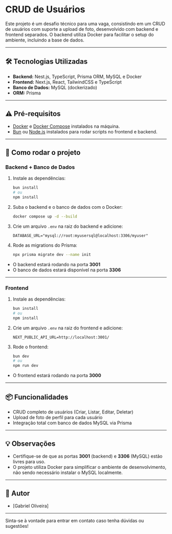 # CRUD de Usuários 

Este projeto é um desafio técnico para uma vaga, consistindo em um CRUD de usuários com suporte a upload de foto, desenvolvido com backend e frontend separados. O backend utiliza Docker para facilitar o setup do ambiente, incluindo a base de dados.

---

## 🛠️ Tecnologias Utilizadas

- **Backend:** Nest.js, TypeScript, Prisma ORM, MySQL e Docker
- **Frontend:** Next.js, React, TailwindCSS e TypeScript
- **Banco de Dados:** MySQL (dockerizado)
- **ORM:** Prisma

---

## ⚠️ Pré-requisitos

- [Docker](https://www.docker.com/get-started) e [Docker Compose](https://docs.docker.com/compose/) instalados na máquina.
- [Bun](https://bun.sh/) ou [Node.js](https://nodejs.org/) instalados para rodar scripts no frontend e backend.

---

## 🚀 Como rodar o projeto

### Backend + Banco de Dados

1. Instale as dependências:
    ```bash
    bun install
    # ou
    npm install
    ```

2. Suba o backend e o banco de dados com o Docker:
    ```bash
    docker compose up -d --build
    ```

3. Crie um arquivo `.env` na raiz do backend e adicione:
    ```
    DATABASE_URL="mysql://root:myusersql@localhost:3306/myuser"
    ```

4. Rode as migrations do Prisma:
    ```bash
    npx prisma migrate dev --name init
    ```

- O backend estará rodando na porta **3001**
- O banco de dados estará disponível na porta **3306**

---

### Frontend

1. Instale as dependências:
    ```bash
    bun install
    # ou
    npm install
    ```

2. Crie um arquivo `.env` na raiz do frontend e adicione:
    ```
    NEXT_PUBLIC_API_URL=http://localhost:3001/
    ```

3. Rode o frontend:
    ```bash
    bun dev
    # ou
    npm run dev
    ```

- O frontend estará rodando na porta **3000**

---

## 📦 Funcionalidades

- CRUD completo de usuários (Criar, Listar, Editar, Deletar)
- Upload de foto de perfil para cada usuário
- Integração total com banco de dados MySQL via Prisma

---

## 💡 Observações

- Certifique-se de que as portas **3001** (backend) e **3306** (MySQL) estão livres para uso.
- O projeto utiliza Docker para simplificar o ambiente de desenvolvimento, não sendo necessário instalar o MySQL localmente.

---

## 👤 Autor

- [Gabriel Oliveira]

---

Sinta-se à vontade para entrar em contato caso tenha dúvidas ou sugestões!
